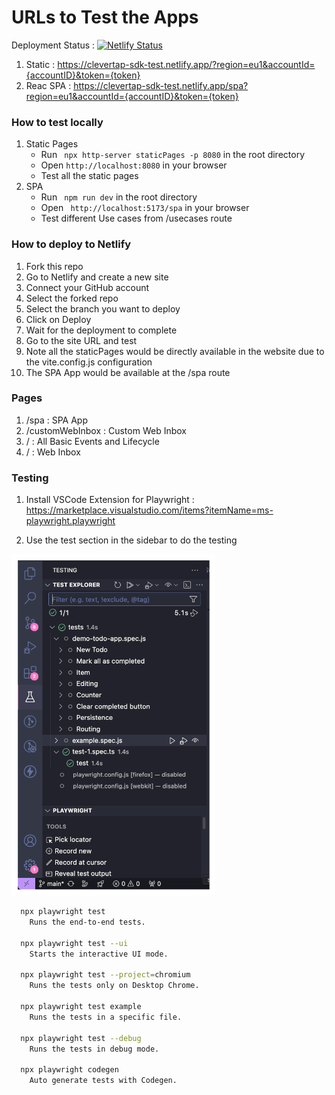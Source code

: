 # URLs to Test the Apps

Deployment Status : [![Netlify Status](https://api.netlify.com/api/v1/badges/a2ade46d-abfd-4aa1-8d1f-6496a72ac851/deploy-status)](https://app.netlify.com/sites/clevertap-sdk-test/deploys)

1. Static : https://clevertap-sdk-test.netlify.app/?region=eu1&accountId={accountID}&token={token}
2. Reac SPA : https://clevertap-sdk-test.netlify.app/spa?region=eu1&accountId={accountID}&token={token}

### How to test locally

1. Static Pages
   - Run ` npx http-server staticPages -p 8080` in the root directory
   - Open `http://localhost:8080` in your browser
   - Test all the static pages
2. SPA
   - Run ` npm run dev` in the root directory
   - Open ` http://localhost:5173/spa` in your browser
   - Test different Use cases from /usecases route

### How to deploy to Netlify

1. Fork this repo
2. Go to Netlify and create a new site
3. Connect your GitHub account
4. Select the forked repo
5. Select the branch you want to deploy
6. Click on Deploy
7. Wait for the deployment to complete
8. Go to the site URL and test
9. Note all the staticPages would be directly available in the website due to the vite.config.js configuration
10. The SPA App would be available at the /spa route

### Pages

1. /spa : SPA App
2. /customWebInbox : Custom Web Inbox
3. / : All Basic Events and Lifecycle
4. / : Web Inbox

### Testing

1. Install VSCode Extension for Playwright : https://marketplace.visualstudio.com/items?itemName=ms-playwright.playwright

2. Use the test section in the sidebar to do the testing

![alt text](assets/image.png)

```bash
  npx playwright test
    Runs the end-to-end tests.

  npx playwright test --ui
    Starts the interactive UI mode.

  npx playwright test --project=chromium
    Runs the tests only on Desktop Chrome.

  npx playwright test example
    Runs the tests in a specific file.

  npx playwright test --debug
    Runs the tests in debug mode.

  npx playwright codegen
    Auto generate tests with Codegen.
```
